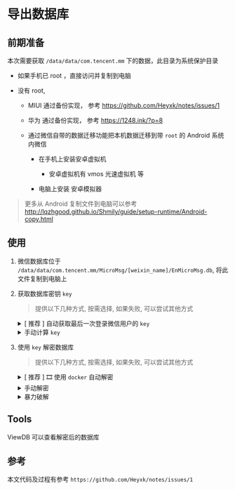 # 导出数据库
 
## 前期准备 

本次需要获取 `/data/data/com.tencent.mm` 下的数据，此目录为系统保护目录

-   如果手机已 root ，直接访问并复制到电脑

-   没有 root,

    -   MIUI 通过备份实现， 参考 https://github.com/Heyxk/notes/issues/1
    -   华为 通过备份实现， 参考 https://1248.ink/?p=8

    -   通过微信自带的数据迁移功能把本机数据迁移到带 `root` 的 Android 系统内微信

        -   在手机上安装安卓虚拟机

            -   安卓虚拟机有 vmos 光速虚拟机 等

        -   电脑上安装 安卓模拟器


> 更多从 Android 复制文件到电脑可以参考 http://lqzhgood.github.io/Shmily/guide/setup-runtime/Android-copy.html


 
## 使用

1. 微信数据库位于 `/data/data/com.tencent.mm/MicroMsg/[weixin_name]/EnMicroMsg.db`, 将此文件复制到电脑上
2. 获取数据库密钥 `key`
   
    > 提供以下几种方式, 按需选择, 如果失败, 可以尝试其他方式
   
   <details> <summary>[ 推荐 ] 自动获取最后一次登录微信用户的 <code>key</code> </summary>
         
     1. 复制 `/data/data/com.tencent.mm/MicroMsg/` 下的 `systemInfo.cfg` 和 `CompatibleInfo.cfg` 文件
     2. 拷贝到 `autoDecryption` 目录下
     3. 执行 `autoDecryption.exe systemInfo.cfg CompatibleInfo.cfg`
     4. 得到最后一次登录微信用户的 `key`
        
   </details>

   <details> <summary>手动计算 <code>key</code> </summary>
       
      1. 获取 `IMEI` 
  
         <details> 
         
            -   我们也可以在 `/data/data/com.tencent.mm/shared_prefs/DENGTA_META.xml` 中查找名为 `IMEI_DENGTA` 的值。
            -   手机输入 `*#06#` 可得， 如果双卡手机，两个都可以尝试
            -   如果微信迁移过，也可以试试以前旧手机的 `IMEI`, 获取如上一条
            -   当微信无法获取 `IMEI`, 将使用默认值 `1234567890ABCDEF` | [来源](https://github.com/WANZIzZ/WeChatRecord/issues/7#issuecomment-695331151)
              
         </details>


      2. 获取 `uni`
  
         - 我们可以在 `/data/data/com.tencent.mm/shared_prefs/system_config_prefs.xml` 找到 `default_uin`，后面的数字就是我们要找的 `uin` 了。

      3. 通过 `IMEI` 和 `uni`计算出 `key`
         <br/>

         > 微信数据库 EnMicroMsg.db 的密码算法为 `key = MD5(IMEI + uin).substring(0, 7).toLowerCase()`

         打开 [计算工具](http://lqzhgood.github.io/Shmily/guide/tools/Wechat/calc-wechat-key.html) , 填入 `IMEI` 和 `uni` 计算出 `key`

3. 使用 `key` 解密数据库

   > 提供以下几种方式, 按需选择, 如果失败, 可以尝试其他方式 
   
   <details> 
     <summary>[ 推荐 ] 🎞️ 使用 <code>docker</code> 自动解密</summary>
  
     文档位于 [\export\db-android\1 decode db\docker\readme.md](https://github.com/lqzhgood/Shmily-Get-Wechat/tree/main/export/db-android/1%20decode%20db/docker)

   </details>
       
   <details> <summary>手动解密</summary>
 
    折腾后已知最简单的平台是 `ubuntu 20`. 尝试过 `CentOs` / `Windows` 下 sqlcipher 的依赖太难搞了
    
    ```
    sudo apt-get update
    sudo apt-get install sqlcipher
    ```
    
    替换以下命令中 `${yourkey}` 为 **2** 中获取的 key
    
    ```
    sqlcipher EnMicroMsg.db 'PRAGMA key = "${yourkey}"; PRAGMA cipher_use_hmac = off; PRAGMA kdf_iter = 4000; ATTACH DATABASE "decrypted_database.db" AS decrypted_database KEY "";SELECT sqlcipher_export("decrypted_database");DETACH DATABASE decrypted_database;'
    ```
   </details>
   
   <details> 
     <summary>暴力破解</summary>

     [https://github.com/chg-hou/EnMicroMsg.db-Password-Cracker](https://github.com/chg-hou/EnMicroMsg.db-Password-Cracker)

   </details>

## Tools

ViewDB 可以查看解密后的数据库


## 参考

本文代码及过程有参考 `https://github.com/Heyxk/notes/issues/1`

